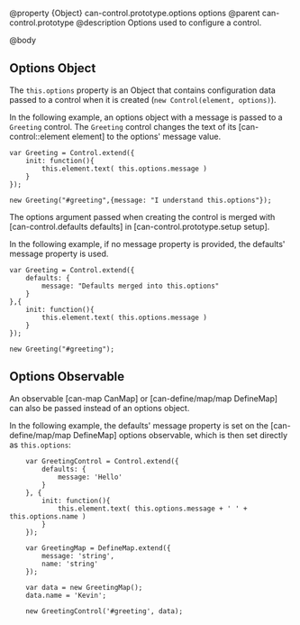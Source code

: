@property {Object} can-control.prototype.options options
@parent can-control.prototype
@description Options used to configure a control.

@body
## Options Object

The `this.options` property is an Object that contains
configuration data passed to a control when it is
created (`new Control(element, options)`).

In the following example, an options object with
a message is passed to a `Greeting` control. The
`Greeting` control changes the text of its [can-control::element element]
to the options' message value.

	var Greeting = Control.extend({
		init: function(){
			this.element.text( this.options.message )
		}
	});

	new Greeting("#greeting",{message: "I understand this.options"});

The options argument passed when creating the control
is merged with [can-control.defaults defaults] in
[can-control.prototype.setup setup].

In the following example, if no message property is provided,
the defaults' message property is used.

	var Greeting = Control.extend({
		defaults: {
			message: "Defaults merged into this.options"
		}
	},{
		init: function(){
			this.element.text( this.options.message )
		}
	});

	new Greeting("#greeting");

## Options Observable
An observable [can-map CanMap] or [can-define/map/map DefineMap] can also be passed instead of an options object.

In the following example, the defaults' message property is set on the [can-define/map/map DefineMap] options observable, which is then set directly as `this.options`:

```
	var GreetingControl = Control.extend({
		defaults: {
			message: 'Hello'
		}
	}, {
		init: function(){
			this.element.text( this.options.message + ' ' + this.options.name )
		}
	});

	var GreetingMap = DefineMap.extend({
		message: 'string',
		name: 'string'
	});

	var data = new GreetingMap();
	data.name = 'Kevin';

	new GreetingControl('#greeting', data);
```
